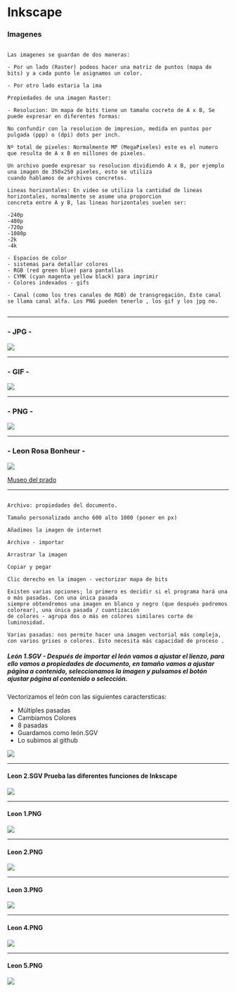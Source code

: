 # Inkscape

### Imagenes

```

Las imagenes se guardan de dos maneras:

- Por un lado (Raster) podeos hacer una matriz de puntos (mapa de bits) y a cada punto le asignamos un color.

- Por otro lado estaria la ima

Propiedades de una imagen Raster:

- Resolucion: Un mapa de bits tiene un tamaño cocreto de A x B, Se puede expresar en diferentes formas:

No confundir con la resolucion de impresion, medida en puntos por pulgada (ppp) o (dpi) dots per inch.

Nº total de pixeles: Normalmente MP (MegaPixeles) este es el numero que resulta de A x B en millones de pixeles.

Un archivo puede expresar su resolucion dividiendo A x B, por ejemplo una imagen de 350x250 pixeles, esto se utiliza
cuando hablamos de archivos concretos.

Lineas horizontales: En video se utiliza la cantidad de lineas horizontales, normalmente se asume una proporcion
concreta entre A y B, las lineas horizontales suelen ser:

-240p
-480p
-720p
-1080p
-2k
-4k

- Espacios de color
- sistemas para detallar colores
- RGB (red green blue) para pantallas
- CYMK (cyan magenta yellow black) para imprimir
- Colores indexados - gifs

- Canal (como los tres canales de RGB) de transgregación, Este canal se llama canal alfa. Los PNG pueden tenerlo , los gif y los jpg no.


```

---

### - JPG -

![](https://raw.githubusercontent.com/Baultek/1-Trimestre/main/Imagenes%20montaje%20de%20ordenadores/Captura%20de%20pantalla%20de%202021-10-20%2011-47-44.png)

---

### - GIF -

![](https://media.giphy.com/media/l0MYR2lI7zFGGffl6/giphy.gif)

---

### - PNG -

![](https://raw.githubusercontent.com/Baultek/1-Trimestre/main/Imagenes%20montaje%20de%20ordenadores/Captura%20de%20pantalla%20de%202021-10-20%2012-09-46.png)

---

### - Leon Rosa Bonheur -

![](https://raw.githubusercontent.com/Baultek/1-Trimestre/main/Imagenes%20montaje%20de%20ordenadores/4c000ab6-2624-44c7-bbe1-75e5bbbc22a5.jpg)

[Museo del prado](https://www.museodelprado.es/coleccion/obra-de-arte/el-cid/19984271-9cb6-476d-8655-f012e1fec1bf)

---

```

Archivo: propiedades del documento.

Tamaño personalizado ancho 600 alto 1000 (poner en px)

Añadimos la imagen de internet

Archivo - importar

Arrastrar la imagen

Copiar y pegar

Clic derecho en la imagen - vectorizar mapa de bits

Existen varias opciones; lo primero es decidir si el programa hará una o más pasadas. Con una única pasada
siempre obtendremos una imagen en blanco y negro (que después podremos colorear), una única pasada / cuantización
de colores - agrupa dos o más en colores similares corte de luminosidad.

Varias pasadas: nos permite hacer una imagen vectorial más compleja, con varios grises o colores. Esto necesita más capacidad de proceso .

```

##### León 1.SGV - Después de importar el león vamos a ajustar el lienzo, para ello vamos a propiedades de documento, en tamaño vamos a ajustar página a contenido, seleccionamos la imagen y pulsamos el botón ajustar página al contenido o selección.

Vectorizamos el león con las siguientes caractersticas: 

- Múltiples pasadas
- Cambiamos Colores
- 8 pasadas
- Guardamos como león.SGV
- Lo subimos al github

![](https://raw.githubusercontent.com/Baultek/1-Trimestre/2a0b80d81f7e0ff1eb207b15296f2ab8ca91c5df/Imagenes%20montaje%20de%20ordenadores/Leon%201.svg)

---

#### Leon 2.SGV Prueba las diferentes funciones de Inkscape

![](https://raw.githubusercontent.com/Baultek/1-Trimestre/3bc37b06a7c95b2ca23ed56a07086eff923aecdf/Imagenes%20montaje%20de%20ordenadores/LEON.svg)

---

#### Leon 1.PNG

![](https://raw.githubusercontent.com/Baultek/1-Trimestre/main/Imagenes%20montaje%20de%20ordenadores/Leon%201.png)

---

#### Leon 2.PNG

![](https://raw.githubusercontent.com/Baultek/1-Trimestre/main/Imagenes%20montaje%20de%20ordenadores/Leon%202.png)

---

#### Leon 3.PNG

![](https://raw.githubusercontent.com/Baultek/1-Trimestre/main/Imagenes%20montaje%20de%20ordenadores/Leon%203.png)

---

#### Leon 4.PNG

![](https://raw.githubusercontent.com/Baultek/1-Trimestre/main/Imagenes%20montaje%20de%20ordenadores/Leon%204.png)

---

#### Leon 5.PNG

![](https://raw.githubusercontent.com/Baultek/1-Trimestre/main/Imagenes%20montaje%20de%20ordenadores/Leon%205.png)
